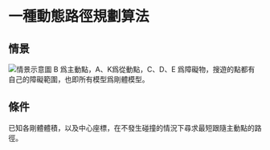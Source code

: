# 一種動態路徑規劃算法

## 情景
![情景示意圖](https://cdn.rawgit.com/axionl/bikonochikan/a9a3ce83/fig/Planning_plans.svg)
B 爲主動點，A、K爲從動點，C、D、E 爲障礙物，搜遊的點都有自己的障礙範圍，也即所有模型爲剛體模型。

## 條件
已知各剛體體積，以及中心座標，在不發生碰撞的情況下尋求最短跟隨主動點的路徑。
